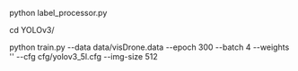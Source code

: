 python label_processor.py


cd YOLOv3/


python train.py --data data/visDrone.data --epoch 300 --batch 4 --weights '' --cfg cfg/yolov3_5l.cfg --img-size 512
